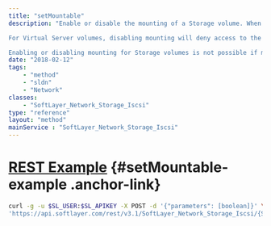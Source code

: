 ```yaml
---
title: "setMountable"
description: "Enable or disable the mounting of a Storage volume. When mounting is enabled the Storage volume will be mountable or available for use. 

For Virtual Server volumes, disabling mounting will deny access to the Virtual Server Account, remove published material and deny all file interaction including uploads and downloads. 

Enabling or disabling mounting for Storage volumes is not possible if mounting has been disabled by SoftLayer or a parent account. "
date: "2018-02-12"
tags:
    - "method"
    - "sldn"
    - "Network"
classes:
    - "SoftLayer_Network_Storage_Iscsi"
type: "reference"
layout: "method"
mainService : "SoftLayer_Network_Storage_Iscsi"
---
```


# [REST Example](#setMountable-example) <a href="/article/rest/"><i class="fas fa-question"></i></a> {#setMountable-example .anchor-link} 
```bash
curl -g -u $SL_USER:$SL_APIKEY -X POST -d '{"parameters": [boolean]}' \
'https://api.softlayer.com/rest/v3.1/SoftLayer_Network_Storage_Iscsi/{SoftLayer_Network_Storage_IscsiID}/setMountable'
```
